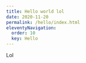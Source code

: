 ```yaml
---
title: Hello world lol
date: 2020-11-20
permalink: /hello/index.html
eleventyNavigation:
  order: 10
  key: Hello 
---
```



Lol
